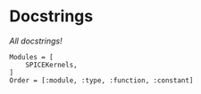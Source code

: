 # Docstrings

_All docstrings!_

```@autodocs
Modules = [
    SPICEKernels,
]
Order = [:module, :type, :function, :constant]
```
